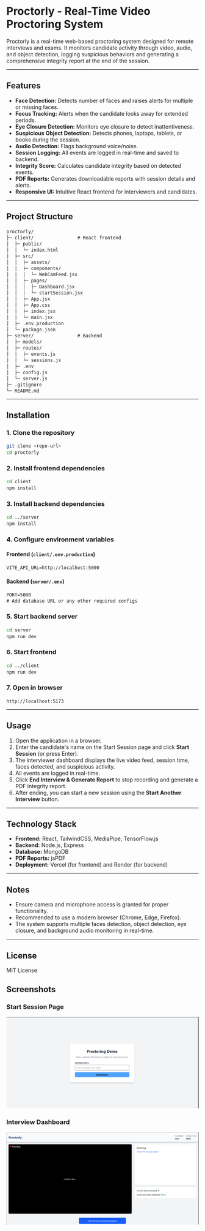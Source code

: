# Proctorly - Real-Time Video Proctoring System

Proctorly is a real-time web-based proctoring system designed for remote interviews and exams. It monitors candidate activity through video, audio, and object detection, logging suspicious behaviors and generating a comprehensive integrity report at the end of the session.

---

## Features

- **Face Detection:** Detects number of faces and raises alerts for multiple or missing faces.
- **Focus Tracking:** Alerts when the candidate looks away for extended periods.
- **Eye Closure Detection:** Monitors eye closure to detect inattentiveness.
- **Suspicious Object Detection:** Detects phones, laptops, tablets, or books during the session.
- **Audio Detection:** Flags background voice/noise.
- **Session Logging:** All events are logged in real-time and saved to backend.
- **Integrity Score:** Calculates candidate integrity based on detected events.
- **PDF Reports:** Generates downloadable reports with session details and alerts.
- **Responsive UI:** Intuitive React frontend for interviewers and candidates.

---

## Project Structure

```
proctorly/
├─ client/                # React frontend
│  ├─ public/
│  │  └─ index.html
│  ├─ src/
│  │  ├─ assets/
│  │  ├─ components/
│  │  │  └─ WebCamFeed.jsx
│  │  ├─ pages/
│  │  │  ├─ Dashboard.jsx
│  │  │  └─ startSession.jsx
│  │  ├─ App.jsx
│  │  ├─ App.css
│  │  ├─ index.jsx
│  │  └─ main.jsx
│  ├─ .env.production
│  └─ package.json
├─ server/                # Backend
│  ├─ models/
│  ├─ routes/
│  │  ├─ events.js
│  │  └─ sessions.js
│  ├─ .env
│  ├─ config.js
│  └─ server.js
├─ .gitignore
└─ README.md
```

---

## Installation

### 1. Clone the repository

```bash
git clone <repo-url>
cd proctorly
```

### 2. Install frontend dependencies

```bash
cd client
npm install
```

### 3. Install backend dependencies

```bash
cd ../server
npm install
```

### 4. Configure environment variables

#### Frontend (`client/.env.production`)

```env
VITE_API_URL=http://localhost:5000
```

#### Backend (`server/.env`)

```env
PORT=5000
# Add database URL or any other required configs
```

### 5. Start backend server

```bash
cd server
npm run dev
```

### 6. Start frontend

```bash
cd ../client
npm run dev
```

### 7. Open in browser

```
http://localhost:5173
```

---

## Usage

1. Open the application in a browser.
2. Enter the candidate's name on the Start Session page and click **Start Session** (or press Enter).
3. The interviewer dashboard displays the live video feed, session time, faces detected, and suspicious activity.
4. All events are logged in real-time.
5. Click **End Interview & Generate Report** to stop recording and generate a PDF integrity report.
6. After ending, you can start a new session using the **Start Another Interview** button.

---

## Technology Stack

* **Frontend:** React, TailwindCSS, MediaPipe, TensorFlow.js
* **Backend:** Node.js, Express
* **Database:** MongoDB 
* **PDF Reports:** jsPDF
* **Deployment:** Vercel (for frontend) and Render (for backend)

---

## Notes

* Ensure camera and microphone access is granted for proper functionality.
* Recommended to use a modern browser (Chrome, Edge, Firefox).
* The system supports multiple faces detection, object detection, eye closure, and background audio monitoring in real-time.

---

## License

MIT License

## Screenshots

### Start Session Page
![Start Session](client/src/assets/start-session.png)

### Interview Dashboard
![Dashboard](client/src/assets/dashboard.png)
